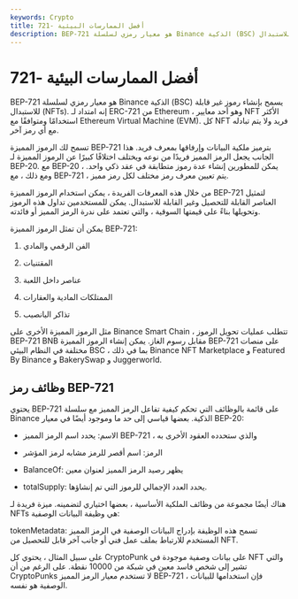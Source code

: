 ```yaml
---
keywords: Crypto
title: أفضل الممارسات البيئية -721
description: BEP-721 هو معيار رمزي لسلسلة Binance الذكية (BSC) يسمح بإنشاء رموز غير قابلة للاستبدال (NFTs).
---
```


# أفضل الممارسات البيئية -721
BEP-721 هو معيار رمزي لسلسلة Binance الذكية (BSC) يسمح بإنشاء رموز غير قابلة للاستبدال (NFTs). إنه امتداد لـ ERC-721 من Ethereum ، وهو أحد معايير NFT الأكثر استخدامًا ومتوافقًا مع Ethereum Virtual Machine (EVM). كل NFT فريد ولا يتم تبادله مع أي رمز آخر.

تسمح لك الرموز المميزة BEP-721 بترميز ملكية البيانات وإرفاقها بمعرف فريد. هذا الجانب يجعل الرمز المميز فريدًا من نوعه ويختلف اختلافًا كبيرًا عن الرموز المميزة لـ BEP-20. مع BEP-20 ، يمكن للمطورين إنشاء عدة رموز متطابقة في عقد ذكي واحد. ومع ذلك ، مع BEP-721 ، يتم تعيين معرف رمز مختلف لكل رمز مميز.

من خلال هذه المعرفات الفريدة ، يمكن استخدام الرموز المميزة BEP-721 لتمثيل العناصر القابلة للتحصيل وغير القابلة للاستبدال. يمكن للمستخدمين تداول هذه الرموز وتحويلها بناءً على قيمتها السوقية ، والتي تعتمد على ندرة الرمز المميز أو فائدته.

يمكن أن تمثل الرموز المميزة BEP-721:

1. الفن الرقمي والمادي

1. المقتنيات

1. عناصر داخل اللعبة

1. الممتلكات المادية والعقارات

1. تذاكر اليانصيب

مثل الرموز المميزة الأخرى على Binance Smart Chain ، تتطلب عمليات تحويل الرموز BEP-721 BNB مقابل رسوم الغاز. يمكن إنشاء الرموز المميزة BEP-721 على منصات مختلفة في النظام البيئي BSC ، بما في ذلك Binance NFT Marketplace و Featured By Binance و BakerySwap و Juggerworld.

## وظائف رمز BEP-721

يحتوي BEP-721 على قائمة بالوظائف التي تحكم كيفية تفاعل الرمز المميز مع سلسلة Binance الذكية. بعضها قياسي إلى حد ما وموجود أيضًا في معيار BEP-20:

- الاسم: يحدد اسم الرمز المميز BEP-721 ، والذي ستحدده العقود الأخرى به

- الرمز: اسم أقصر للرمز مشابه لرمز المؤشر

- BalanceOf: يظهر رصيد الرمز المميز لعنوان معين

- totalSupply: يحدد العدد الإجمالي للرموز التي تم إنشاؤها.

هناك أيضًا مجموعة من وظائف الملكية الأساسية ، بعضها اختياري لتضمينه. ميزة فريدة لـ NFTs هي وظيفة البيانات الوصفية:

tokenMetadata: تسمح هذه الوظيفة بإدراج البيانات الوصفية في الرمز المميز المستخدم للارتباط بملف عمل فني أو جانب آخر قابل للتحصيل من NFT.

على سبيل المثال ، يحتوي كل CryptoPunk على بيانات وصفية موجودة في NFT والتي تشير إلى شخص فاسد معين في شبكة من 10000 نقطة. على الرغم من أن CryptoPunks لا تستخدم معيار الرمز المميز BEP-721 ، فإن استخدامها للبيانات الوصفية هو نفسه.

